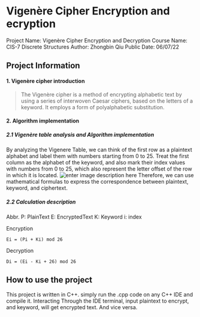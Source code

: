 
# Vigenère Cipher Encryption and ecryption

Project Name: 	Vigenère Cipher Encryption and Decryption
Course Name: 	CIS-7 Discrete Structures
Author: Zhongbin Qiu
Public Date: 06/07/22

## Project Information

#### 1. Vigenère cipher introduction

> The Vigenère cipher is a method of encrypting alphabetic text by using a series of interwoven Caesar ciphers, based on the letters of a keyword. It employs a form of polyalphabetic substitution.

#### 2. Algorithm implementation

##### 2.1 Vigenère table analysis and Algorithm implementation

By analyzing the Vigenere Table, we can think of the first row as a plaintext alphabet and label them with numbers starting from 0 to 25. Treat the first column as the alphabet of the keyword, and also mark their index values with numbers from 0 to 25, which also represent the letter offset of the row in which it is located.
![enter image description here](https://raw.githubusercontent.com/zbqiu/cis7-final-project/main/Vigene%CC%80re-table.jpeg)
Therefore, we can use mathematical formulas to express the correspondence between plaintext, keyword, and ciphertext.

##### 2.2  Calculation description

Abbr.
P: PlainText
E: EncryptedText
K: Keyword
i: index

Encryption

```
Ei = (Pi + Ki) mod 26
```

Decryption

```
Di = (Ei - Ki + 26) mod 26
```

## How to use the project
This project is written in C++. simply run the .cpp code on any C++ IDE and compile it. Interacting Through the IDE terminal, input plaintext to encrypt, and keyword, will get encrypted text. And vice versa.
